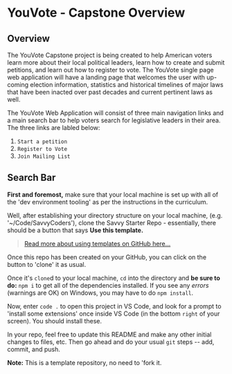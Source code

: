 # YouVote - Capstone Overview

## Overview

The YouVote Capstone project is being created to help American voters learn more about their local political leaders, learn how to create and submit petitions, and learn out how to register to vote. The YouVote single page web application will have a landing page that welcomes the user with up-coming election information, statistics and historical timelines of major laws that have been inacted over past decades and current pertinent laws as well.

The YouVote Web Application will consist of three main navigation links and a main search bar to help voters search for legislative leaders in their area. The three links are labled below:

1. `Start a petition`
2. `Register to Vote`
3. `Join Mailing List`

## Search Bar

**First and foremost,** make sure that your local machine is set up with all of the 'dev environment tooling' as per the instructions in the curriculum.

Well, after establishing your directory structure on your local machine, (e.g. '~/Code/SavvyCoders'), clone the Savvy Starter Repo - essentially, there should be a button that says **Use this template.**

> [Read more about using templates on GitHub here...](https://help.github.com/en/github/creating-cloning-and-archiving-repositories/creating-a-repository-from-a-template)

Once this repo has been created on your GitHub, you can click on the button to 'clone' it as usual.

Once it's `clone`d to your local machine, `cd` into the directory and **be sure to do:** `npm i` to get all of the dependencies installed. If you see any _errors_ (warnings are OK) on Windows, you may have to do `npm install`.

Now, enter `code .` to open this project in VS Code, and look for a prompt to 'install some extensions' once inside VS Code (in the bottom `right` of your screen). You should install these.

In your repo, feel free to update this README and make any other initial changes to files, etc. Then go ahead and do your usual `git` steps -- add, commit, and push.

**Note:** This is a template repository, no need to 'fork it.
